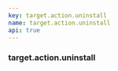 ```yaml
---
key: target.action.uninstall
name: target.action.uninstall
api: true
---
```


### target.action.uninstall
